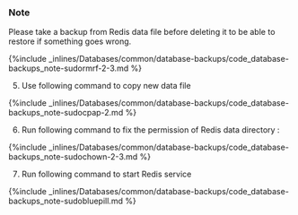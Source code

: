<!-- post: -->


### Note

Please take a backup from Redis data file before deleting it to be able to restore if something goes wrong.






{%include _inlines/Databases/common/database-backups/code_database-backups_note-sudormrf-2-3.md %}




5. Use following command to copy new data file 



{%include _inlines/Databases/common/database-backups/code_database-backups_note-sudocpap-2.md %}




6. Run following command to fix the permission of Redis data directory :



{%include _inlines/Databases/common/database-backups/code_database-backups_note-sudochown-2-3.md %}




7. Run following command to start Redis service



{%include _inlines/Databases/common/database-backups/code_database-backups_note-sudobluepill.md %}




